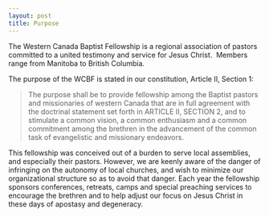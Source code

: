 ```yaml
---
layout: post
title: Purpose
---
```


The Western Canada Baptist Fellowship is a regional association of pastors committed to a united testimony and service for Jesus Christ.  Members range from Manitoba to British Columbia.

The purpose of the WCBF is stated in our constitution, Article II, Section 1:

> The purpose shall be to provide fellowship among the Baptist pastors and missionaries of western Canada that are in full agreement with the doctrinal statement set forth in ARTICLE II, SECTION 2, and to stimulate a common vision, a common enthusiasm and a common commitment among the brethren in the advancement of the common task of evangelistic and missionary endeavors.

This fellowship was conceived out of a burden to serve local assemblies, and especially their pastors. However, we are keenly aware of the danger of infringing on the autonomy of local churches, and wish to minimize our organizational structure so as to avoid that danger. Each year the fellowship sponsors conferences, retreats, camps and special preaching services to encourage the brethren and to help adjust our focus on Jesus Christ in these days of apostasy and degeneracy.
